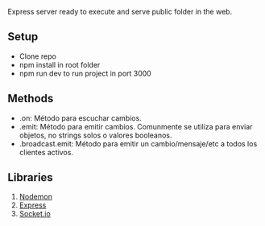 Express server ready to execute and serve public folder in the web.

## Setup
- Clone repo
- npm install in root folder
- npm run dev to run project in port 3000

## Methods
- .on: Método para escuchar cambios.
- .emit: Método para emitir cambios. Comunmente se utiliza para enviar objetos, no strings solos o valores booleanos.
- .broadcast.emit: Método para emitir un cambio/mensaje/etc a todos los clientes activos.

## Libraries
1. [Nodemon](https://yarnpkg.com/en/package/nodemon)
2. [Express](https://yarnpkg.com/en/package/express)
3. [Socket.io](https://www.npmjs.com/package/socket.io)